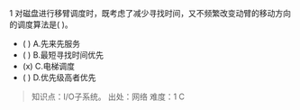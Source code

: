 1
对磁盘进行移臂调度时，既考虑了减少寻找时间，又不频繁改变动臂的移动方向的调度算法是( )。
- ( ) A.先来先服务 
- ( ) B.最短寻找时间优先 
- (x) C.电梯调度 
- ( ) D.优先级高者优先

> 知识点：I/O子系统。
> 出处：网络
> 难度：1
> C

